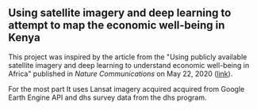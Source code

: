 ## Using satellite imagery and deep learning to attempt to map the economic well-being in Kenya
This project was inspired by the article from the "Using publicly available satellite imagery and deep learning to understand economic well-being in Africa" published in *Nature Communications* on May 22, 2020 ([link](https://www.nature.com/articles/s41467-020-16185-w)).

For the most part It uses Lansat imagery acquired acquired from Google Earth Engine API and dhs survey data from the dhs program.

